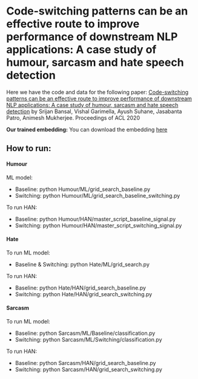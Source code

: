 # Code-switching patterns can be an effective route to improve performance of downstream NLP applications: A case study of humour, sarcasm and hate speech detection 

Here we have the code and data for the following paper: [Code-switching patterns can be an effective route to improve performance of downstream NLP applications: A case study of humour, sarcasm and hate speech detection](https://arxiv.org/abs/2005.02295) by Srijan Bansal, Vishal Garimella, Ayush Suhane, Jasabanta Patro, Animesh Mukherjee. Proceedings of ACL 2020

**Our trained embedding:**
You can download the embedding [here](https://bit.ly/3dtfxDd)

## How to run:

#### Humour
ML model:
- Baseline: python  Humour/ML/grid_search_baseline.py
- Switching: python  Humour/ML/grid_search_baseline_switching.py

To run HAN:
- Baseline: python Humour/HAN/master_script_baseline_signal.py
- Switching: python Humour/HAN/master_script_switching_signal.py

#### Hate
To run ML model:
- Baseline & Switching: python  Hate/ML/grid_search.py

To run HAN:
- Baseline: python Hate/HAN/grid_search_baseline.py
- Switching: python Hate/HAN/grid_search_switching.py

#### Sarcasm
To run ML model:
- Baseline: python Sarcasm/ML/Baseline/classification.py
- Switching: python Sarcasm/ML/Switching/classification.py

To run HAN:
- Baseline: python Sarcasm/HAN/grid_search_baseline.py
- Switching: python Sarcasm/HAN/grid_search_switching.py
